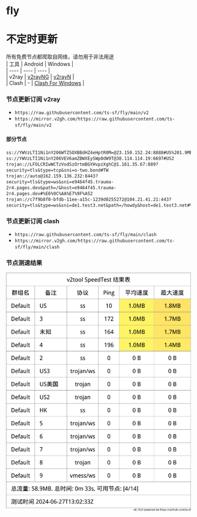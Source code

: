 # fly
# 不定时更新
所有免费节点都爬取自网络，请勿用于非法用途  
|  工具  | Android  | Windows  |  
|  ----  | ----   | ----  |  
| v2ray  | [v2rayNG](https://github.com/2dust/v2rayNG/releases) | [v2rayN](https://github.com/2dust/v2rayN/releases) |  
| Clash  | - | [Clash For Windows](https://github.com/2dust/clashN/releases) | 
  
### 节点更新订阅  v2ray
- `https://raw.githubusercontent.com/ts-sf/fly/main/v2`  
- `https://mirror.v2gh.com/https://raw.githubusercontent.com/ts-sf/fly/main/v2`  

#### 部分节点  
``` 
ss://YWVzLTI1Ni1nY206WTZSOXBBdHZ4eHptR0M=@23.150.152.24:8888#US%201.9MB%2Fs
ss://YWVzLTI1Ni1nY206VEV6amZBWXEySWp0dW9T@38.114.114.19:6697#US2
trojan://LFOLCRIwWCTzVodSzOrtmBGYHvpzXghC@1.161.35.67:889?security=tls&type=tcp&sni=o-two.bond#TW
trojan://auto@162.159.136.232:8443?security=tls&type=ws&sni=e9464f45.trauma-2r4.pages.dev&path=/&host=e9464f45.trauma-2r4.pages.dev#%E6%9C%AA%E7%9F%A52
trojan://c7f9b8f0-bfdb-11ee-a15c-1239d0255272@104.21.41.21:443?security=tls&type=ws&sni=de1.test3.net&path=/howdy&host=de1.test3.net#%E6%9C%AA%E7%9F%A53
```
### 节点更新订阅  clash
- `https://raw.githubusercontent.com/ts-sf/fly/main/clash`  
- `https://mirror.v2gh.com/https://raw.githubusercontent.com/ts-sf/fly/main/clash`  

### 节点测速结果
![image](traffic.png)
